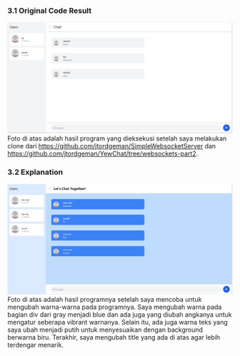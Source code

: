 ### 3.1 Original Code Result
![alt text](original.jpg)
Foto di atas adalah hasil program yang dieksekusi setelah saya melakukan clone dari https://github.com/jtordgeman/SimpleWebsocketServer dan https://github.com/jtordgeman/YewChat/tree/websockets-part2.

### 3.2 Explanation
![alt text](creative.jpg)
Foto di atas adalah hasil programnya setelah saya mencoba untuk mengubah warna-warna pada programnya. Saya mengubah warna pada bagian div dari gray menjadi blue dan ada juga yang diubah angkanya untuk mengatur seberapa vibrant warnanya. Selain itu, ada juga warna teks yang saya ubah menjadi putih untuk menyesuaikan dengan background berwarna biru. Terakhir, saya mengubah title yang ada di atas agar lebih terdengar menarik.